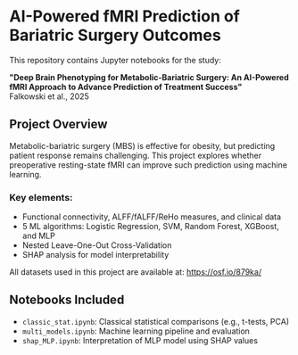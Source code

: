 # AI-Powered fMRI Prediction of Bariatric Surgery Outcomes

This repository contains Jupyter notebooks for the study:

**"Deep Brain Phenotyping for Metabolic-Bariatric Surgery: An AI-Powered fMRI Approach to Advance Prediction of Treatment Success"**  
Falkowski et al., 2025

## Project Overview

Metabolic-bariatric surgery (MBS) is effective for obesity, but predicting patient response remains challenging. This project explores whether preoperative resting-state fMRI can improve such prediction using machine learning.

### Key elements:
- Functional connectivity, ALFF/fALFF/ReHo measures, and clinical data
- 5 ML algorithms: Logistic Regression, SVM, Random Forest, XGBoost, and MLP
- Nested Leave-One-Out Cross-Validation
- SHAP analysis for model interpretability

All datasets used in this project are available at: https://osf.io/879ka/

## Notebooks Included

- `classic_stat.ipynb`: Classical statistical comparisons (e.g., t-tests, PCA)
- `multi_models.ipynb`: Machine learning pipeline and evaluation
- `shap_MLP.ipynb`: Interpretation of MLP model using SHAP values


